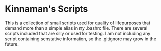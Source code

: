# Kinnaman's Scripts

This is a collection of small scripts used for quality of lifepurposes that demand more than a simple alias in my .bashrc file. There are several scripts included that are silly or used for testing. I am not including any script containing senstative information, so the .gitignore may grow in the future. 
